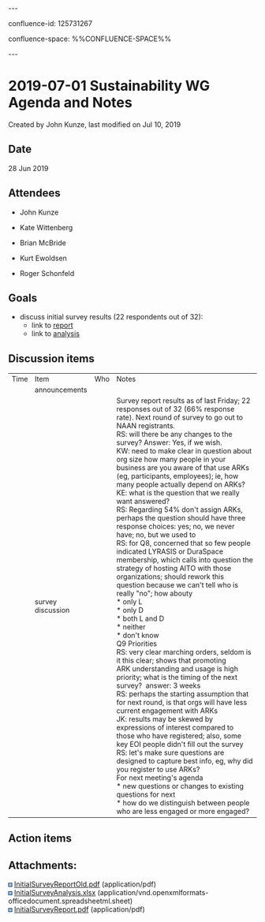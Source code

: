 \---

confluence-id: 125731267

confluence-space: %%CONFLUENCE-SPACE%%

\---

2019-07-01 Sustainability WG Agenda and Notes
=============================================

Created by John Kunze, last modified on Jul 10, 2019

Date
----

28 Jun 2019

Attendees
---------

*   John Kunze
    
*   Kate Wittenberg
    
*   Brian McBride
*   Kurt Ewoldsen
*   Roger Schonfeld

Goals
-----

*   discuss initial survey results (22 respondents out of 32):
    *   link to [report](attachments/125731267/127500374.pdf)
    *   link to [analysis](attachments/125731267/125731269.xlsx)

Discussion items
----------------

|     |     |     |     |
| --- | --- | --- | --- |
| Time | Item | Who | Notes |
|     | announcements |     |     |
|     | survey discussion |     | Survey report results as of last Friday; 22 responses out of 32 (66% response rate). Next round of survey to go out to NAAN registrants.  <br>RS: will there be any changes to the survey? Answer: Yes, if we wish.  <br>KW: need to make clear in question about org size how many people in your business are you aware of that use ARKs (eg, participants, employees); ie, how many people actually depend on ARKs?  <br>KE: what is the question that we really want answered?  <br>RS: Regarding 54% don't assign ARKs, perhaps the question should have three response choices: yes; no, we never have; no, but we used to  <br>RS: for Q8, concerned that so few people indicated LYRASIS or DuraSpace membership, which calls into question the strategy of hosting AITO with those organizations; should rework this question because we can't tell who is really "no"; how abouty  <br>\* only L  <br>\* only D  <br>\* both L and D  <br>\* neither  <br>\* don't know  <br>Q9 Priorities  <br>RS: very clear marching orders, seldom is it this clear; shows that promoting ARK understanding and usage is high priority; what is the timing of the next survey?  answer: 3 weeks  <br>RS: perhaps the starting assumption that for next round, is that orgs will have less current engagement with ARKs  <br>JK: results may be skewed by expressions of interest compared to those who have registered; also, some key EOI people didn't fill out the survey  <br>RS: let's make sure questions are designed to capture best info, eg, why did you register to use ARKs?  <br>For next meeting's agenda  <br>\* new questions or changes to existing questions for next  <br>\* how do we distinguish between people who are less engaged or more engaged? |

Action items
------------

Attachments:
------------

![](images/icons/bullet_blue.gif) [InitialSurveyReportOld.pdf](attachments/125731267/125731268.pdf) (application/pdf)  
![](images/icons/bullet_blue.gif) [InitialSurveyAnalysis.xlsx](attachments/125731267/125731269.xlsx) (application/vnd.openxmlformats-officedocument.spreadsheetml.sheet)  
![](images/icons/bullet_blue.gif) [InitialSurveyReport.pdf](attachments/125731267/127500374.pdf) (application/pdf)